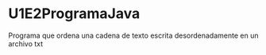 # U1E2ProgramaJava
Programa que ordena una cadena de texto escrita desordenadamente en un archivo txt
